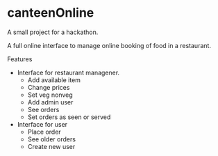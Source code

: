 canteenOnline
=============
A small project for a hackathon.

A full online interface to manage online booking of food in a restaurant.

Features
- Interface for restaurant managener.
  - Add available item
  - Change prices
  - Set veg nonveg
  - Add admin user
  - See orders
  - Set orders as seen or served
- Interface for user
  - Place order
  - See older orders
  - Create new user
  
